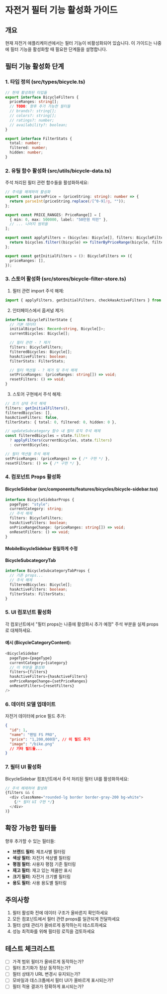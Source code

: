 # 자전거 필터 기능 활성화 가이드

## 개요

현재 자전거 애플리케이션에서는 필터 기능이 비활성화되어 있습니다. 이 가이드는 나중에 필터 기능을 활성화할 때 필요한 단계들을 설명합니다.

## 필터 기능 활성화 단계

### 1. 타입 정의 (src/types/bicycle.ts)

```typescript
// 현재 활성화된 타입들
export interface BicycleFilters {
  priceRanges: string[];
  // TODO: 향후 추가 가능한 필터들
  // brands?: string[];
  // colors?: string[];
  // ratings?: number;
  // availability?: boolean;
}

export interface FilterStats {
  total: number;
  filtered: number;
  hidden: number;
}
```

### 2. 유틸 함수 활성화 (src/utils/bicycle-data.ts)

주석 처리된 필터 관련 함수들을 활성화하세요:

```typescript
// 주석을 해제하여 활성화
export const parsePrice = (priceString: string): number => {
  return parseInt(priceString.replace(/[^0-9]/g, ""));
};

export const PRICE_RANGES: PriceRange[] = [
  { min: 0, max: 500000, label: "50만원 미만" },
  // ... 나머지 범위들
];

export const applyFilters = (bicycles: Bicycle[], filters: BicycleFilters): Bicycle[] => {
  return bicycles.filter((bicycle) => filterByPriceRange(bicycle, filters.priceRanges));
};

export const getInitialFilters = (): BicycleFilters => ({
  priceRanges: [],
});
```

### 3. 스토어 활성화 (src/stores/bicycle-filter-store.ts)

1. 필터 관련 import 주석 해제:

```typescript
import { applyFilters, getInitialFilters, checkHasActiveFilters } from "@/utils/bicycle-data";
```

2. 인터페이스에서 옵셔널 제거:

```typescript
interface BicycleFilterState {
  // 기본 데이터
  initialBicycles: Record<string, Bicycle[]>;
  currentBicycles: Bicycle[];

  // 필터 관련 - ? 제거
  filters: BicycleFilters;
  filteredBicycles: Bicycle[];
  hasActiveFilters: boolean;
  filterStats: FilterStats;

  // 필터 액션들 - ? 제거 및 주석 해제
  setPriceRanges: (priceRanges: string[]) => void;
  resetFilters: () => void;
}
```

3. 스토어 구현에서 주석 해제:

```typescript
// 초기 상태 주석 해제
filters: getInitialFilters(),
filteredBicycles: [],
hasActiveFilters: false,
filterStats: { total: 0, filtered: 0, hidden: 0 },

// updateSubcategory 함수 내 필터 로직 주석 해제
const filteredBicycles = state.filters
  ? applyFilters(currentBicycles, state.filters)
  : currentBicycles;

// 필터 액션들 주석 해제
setPriceRanges: (priceRanges) => { /* 구현 */ },
resetFilters: () => { /* 구현 */ },
```

### 4. 컴포넌트 Props 활성화

#### BicycleSidebar (src/components/features/bicycles/bicycle-sidebar.tsx)

```typescript
interface BicycleSidebarProps {
  pageType: "style";
  currentCategory: string;
  // 주석 해제
  filters: BicycleFilters;
  hasActiveFilters: boolean;
  onPriceRangeChange: (priceRanges: string[]) => void;
  onResetFilters: () => void;
}
```

#### MobileBicycleSidebar 동일하게 수정

#### BicycleSubcategoryTab

```typescript
interface BicycleSubcategoryTabProps {
  // 기존 props...
  // 주석 해제
  filteredBicycles: Bicycle[];
  hasActiveFilters: boolean;
  filterStats: FilterStats;
}
```

### 5. UI 컴포넌트 활성화

각 컴포넌트에서 "필터 props는 나중에 활성화시 추가 예정" 주석 부분을 실제 props로 대체하세요.

#### 예시 (BicycleCategoryContent):

```typescript
<BicycleSidebar
  pageType={pageType}
  currentCategory={category}
  // 이 부분을 활성화
  filters={filters}
  hasActiveFilters={hasActiveFilters}
  onPriceRangeChange={setPriceRanges}
  onResetFilters={resetFilters}
/>
```

### 6. 데이터 모델 업데이트

자전거 데이터에 price 필드 추가:

```json
{
  "id": 1,
  "name": "팬텀 FS PRO",
  "price": "1,200,000원", // 이 필드 추가
  "image": "/bike.png"
  // 기타 필드들...
}
```

### 7. 필터 UI 활성화

BicycleSidebar 컴포넌트에서 주석 처리된 필터 UI를 활성화하세요:

```typescript
// 주석 해제하여 활성화
{filters && (
  <div className="rounded-lg border border-gray-200 bg-white">
    {/* 필터 UI 구현 */}
  </div>
)}
```

## 확장 가능한 필터들

향후 추가할 수 있는 필터들:

- **브랜드 필터**: 제조사별 필터링
- **색상 필터**: 자전거 색상별 필터링
- **평점 필터**: 사용자 평점 기준 필터링
- **재고 필터**: 재고 있는 제품만 표시
- **크기 필터**: 자전거 크기별 필터링
- **용도 필터**: 사용 용도별 필터링

## 주의사항

1. 필터 활성화 전에 데이터 구조가 올바른지 확인하세요
2. 모든 컴포넌트에서 필터 관련 props를 일관되게 전달하세요
3. 필터 상태 관리가 올바르게 동작하는지 테스트하세요
4. 성능 최적화를 위해 필터링 로직을 검토하세요

## 테스트 체크리스트

- [ ] 가격 범위 필터가 올바르게 동작하는가?
- [ ] 필터 초기화가 정상 동작하는가?
- [ ] 필터 상태가 URL 변경시 유지되는가?
- [ ] 모바일과 데스크톱에서 필터 UI가 올바르게 표시되는가?
- [ ] 필터 적용 결과가 정확하게 표시되는가?
